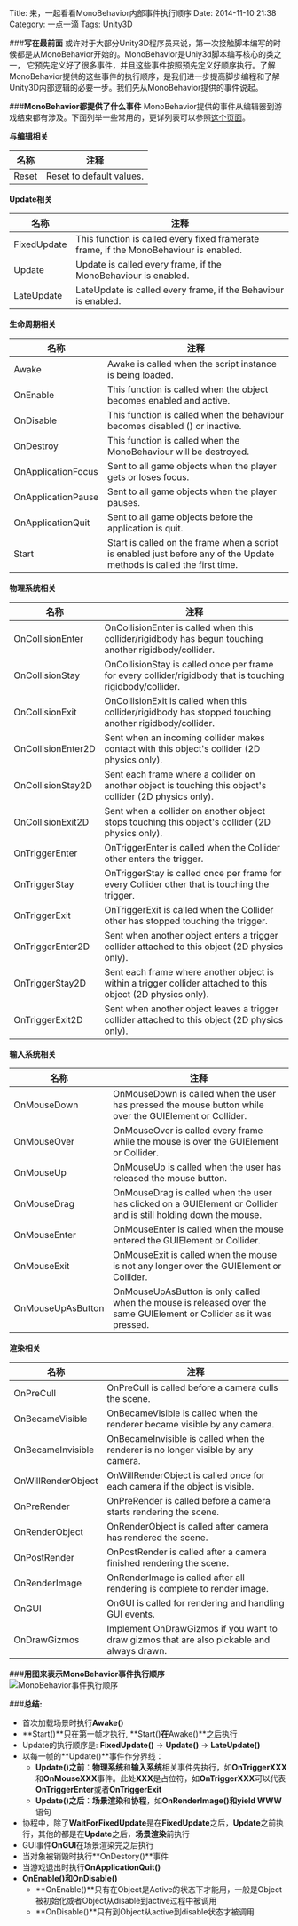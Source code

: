 ﻿Title: 来，一起看看MonoBehavior内部事件执行顺序
Date: 2014-11-10 21:38
Category: 一点一滴
Tags: Unity3D

###**写在最前面**
或许对于大部分Unity3D程序员来说，第一次接触脚本编写的时候都是从MonoBehavior开始的。MonoBehavior是Uniy3d脚本编写核心的类之一， 它预先定义好了很多事件，并且这些事件按照预先定义好顺序执行。了解MonoBehavior提供的这些事件的执行顺序，是我们进一步提高脚步编程和了解Unity3D内部逻辑的必要一步。我们先从MonoBehavior提供的事件说起。

###**MonoBehavior都提供了什么事件**
MonoBehavior提供的事件从编辑器到游戏结束都有涉及。下面列举一些常用的，更详列表可以参照[这个页面](http://docs.unity3d.com/ScriptReference/MonoBehaviour.html)。

**与编辑相关**  
<table class="table table-striped table-hover">
    <theader>
        <th>名称</th>
        <th>注释</th>
    </theader>
    <tbody>
        <tr>
            <td>Reset</td>
            <td>Reset to default values.</td>
        </tr>
    </tbody>
</table>

**Update相关**
<table class="table table-striped table-hover">
    <theader>
        <th>名称</th>
        <th>注释</th>
    </theader>
    <tbody>
        <tr>
            <td>FixedUpdate</td>
            <td>This function is called every fixed framerate frame, if the MonoBehaviour is enabled.</td>
        </tr>
        <tr>
            <td>Update</td>
            <td>Update is called every frame, if the MonoBehaviour is enabled.</td>
        </tr>
        <tr>
            <td>LateUpdate</td>
            <td>LateUpdate is called every frame, if the Behaviour is enabled.</td>
        </tr>
    </tbody>
</table>


**生命周期相关**  
<table class="table table-striped  table-hover">
    <theader>
        <th>名称</th>
        <th>注释</th>
    </theader>
    <tbody>
        <tr>
            <td>Awake</td>
            <td>Awake is called when the script instance is being loaded.</td>
        </tr>
        <tr>
            <td>OnEnable</td>
            <td>This function is called when the object becomes enabled and active.</td>
        </tr>
        <tr>
            <td>OnDisable</td>
            <td>This function is called when the behaviour becomes disabled () or inactive.</td>
        </tr>
        <tr>
            <td>OnDestroy</td>
            <td>This function is called when the MonoBehaviour will be destroyed.</td>
        </tr>
        <tr>
            <td>OnApplicationFocus</td>
            <td>Sent to all game objects when the player gets or loses focus.</td>
        </tr>
        <tr>
            <td>OnApplicationPause</td>
            <td>Sent to all game objects when the player pauses.</td>
        </tr>
        <tr>
            <td>OnApplicationQuit</td>
            <td>Sent to all game objects before the application is quit.</td>
        </tr>
        <tr>
            <td>Start</td>
            <td>Start is called on the frame when a script is enabled just before any of the Update methods is called the first time.</td>
        </tr>
    </tbody>
</table>

**物理系统相关**
<table class="table table-striped  table-hover">
    <theader>
        <th>名称</th>
        <th>注释</th>
    </theader>
    <tbody>
        <tr>
            <td>OnCollisionEnter</td>
            <td>OnCollisionEnter is called when this collider/rigidbody has begun touching another rigidbody/collider.</td>
        </tr>
        <tr>
            <td>OnCollisionStay</td>
            <td>OnCollisionStay is called once per frame for every collider/rigidbody that is touching rigidbody/collider.</td>
        </tr>
        <tr>
            <td>OnCollisionExit</td>
            <td>OnCollisionExit is called when this collider/rigidbody has stopped touching another rigidbody/collider.</td>
        </tr>
        <tr>
            <td>OnCollisionEnter2D</td>
            <td>Sent when an incoming collider makes contact with this object's collider (2D physics only).</td>
        </tr>
        <tr>
            <td>OnCollisionStay2D</td>
            <td>Sent each frame where a collider on another object is touching this object's collider (2D physics only).</td>
        </tr>
        <tr>
            <td>OnCollisionExit2D</td>
            <td>Sent when a collider on another object stops touching this object's collider (2D physics only).</td>
        </tr>
        <tr>
            <td>OnTriggerEnter</td>
            <td>OnTriggerEnter is called when the Collider other enters the trigger.</td>
        </tr>
        <tr>
            <td>OnTriggerStay</td>
            <td>OnTriggerStay is called once per frame for every Collider other that is touching the trigger.</td>
        </tr>
        <tr>
            <td>OnTriggerExit</td>
            <td>OnTriggerExit is called when the Collider other has stopped touching the trigger.</td>
        </tr>
        <tr>
            <td>OnTriggerEnter2D</td>
            <td>Sent when another object enters a trigger collider attached to this object (2D physics only).</td>
        </tr>
        <tr>
            <td>OnTriggerStay2D</td>
            <td>Sent each frame where another object is within a trigger collider attached to this object (2D physics only).</td>
        </tr>
        <tr>
            <td>OnTriggerExit2D</td>
            <td>Sent when another object leaves a trigger collider attached to this object (2D physics only).</td>
        </tr>
    </tbody>
</table>

**输入系统相关**
<table class="table table-striped  table-hover">
    <theader>
        <th>名称</th>
        <th>注释</th>
    </theader>
    <tbody>
        <tr>
            <td>OnMouseDown</td>
            <td>OnMouseDown is called when the user has pressed the mouse button while over the GUIElement or Collider.</td>
        </tr>
        <tr>
            <td>OnMouseOver</td>
            <td>OnMouseOver is called every frame while the mouse is over the GUIElement or Collider.</td>
        </tr>
        <tr>
            <td>OnMouseUp</td>
            <td>OnMouseUp is called when the user has released the mouse button.</td>
        </tr>
        <tr>
            <td>OnMouseDrag</td>
            <td>OnMouseDrag is called when the user has clicked on a GUIElement or Collider and is still holding down the mouse.</td>
        </tr>
        <tr>
            <td>OnMouseEnter</td>
            <td>OnMouseEnter is called when the mouse entered the GUIElement or Collider.</td>
        </tr>
        <tr>
            <td>OnMouseExit</td>
            <td>OnMouseExit is called when the mouse is not any longer over the GUIElement or Collider.</td>
        </tr>
        <tr>
            <td>OnMouseUpAsButton</td>
            <td>OnMouseUpAsButton is only called when the mouse is released over the same GUIElement or Collider as it was pressed.</td>
        </tr>
    </tbody>
</table>

**渲染相关**
<table class="table table-striped table-hover">
    <theader>
        <th>名称</th>
        <th>注释</th>
    </theader>
    <tbody>
        <tr>
            <td>OnPreCull</td>
            <td>OnPreCull is called before a camera culls the scene.</td>
        </tr>
        <tr>
            <td>OnBecameVisible</td>
            <td>OnBecameVisible is called when the renderer became visible by any camera.</td>
        </tr>
        <tr>
            <td>OnBecameInvisible</td>
            <td>OnBecameInvisible is called when the renderer is no longer visible by any camera.</td>
        </tr>
        <tr>
            <td>OnWillRenderObject</td>
            <td>OnWillRenderObject is called once for each camera if the object is visible.</td>
        </tr>
        <tr>
            <td>OnPreRender</td>
            <td>OnPreRender is called before a camera starts rendering the scene.</td>
        </tr>
        <tr>
            <td>OnRenderObject</td>
            <td>OnRenderObject is called after camera has rendered the scene.</td>
        </tr>
        <tr>
            <td>OnPostRender</td>
            <td>OnPostRender is called after a camera finished rendering the scene.</td>
        </tr>
        <tr>
            <td>OnRenderImage</td>
            <td>OnRenderImage is called after all rendering is complete to render image.</td>
        </tr>
        <tr>
            <td>OnGUI</td>
            <td>OnGUI is called for rendering and handling GUI events.</td>
        </tr>
        <tr>
            <td>OnDrawGizmos</td>
            <td>Implement OnDrawGizmos if you want to draw gizmos that are also pickable and always drawn.</td>
        </tr>
    </tbody>
</table>

###**用图来表示MonoBehavior事件执行顺序**   
![MonoBehavior事件执行顺序](http://wudixiaop.github.io/images/monobehaviour_flowchart.svg)

###**总结:**
* 首次加载场景时执行**Awake()**
* **Start()**只在第一帧才执行, **Start()**在**Awake()**之后执行
* Update的执行顺序是: **FixedUpdate()** -> **Update()** -> **LateUpdate()**
* 以每一帧的**Update()**事件作分界线：  
    * **Update()之前**：**物理系统**和**输入系统**相关事件先执行，如**OnTriggerXXX**和**OnMouseXXX**事件。此处**XXX**是占位符，如**OnTriggerXXX**可以代表**OnTriggerEnter**或者**OnTriggerExit**
    * **Update()之后**：**场景渲染**和**协程**，如**OnRenderImage()**和**yield WWW**语句
* 协程中，除了**WaitForFixedUpdate**是在**FixedUpdate**之后，**Update**之前执行，其他的都是在**Update**之后，**场景渲染**前执行
* GUI事件**OnGUI**在场景渲染完之后执行
* 当对象被销毁时执行**OnDestory()**事件
* 当游戏退出时执行**OnApplicationQuit()**
* **OnEnable()**和**OnDisable()**  
    * **OnEnable()**只有在Object是Active的状态下才能用，一般是Object被初始化或者Object从disable到active过程中被调用
    * **OnDisable()**只有到Object从active到disable状态才被调用

